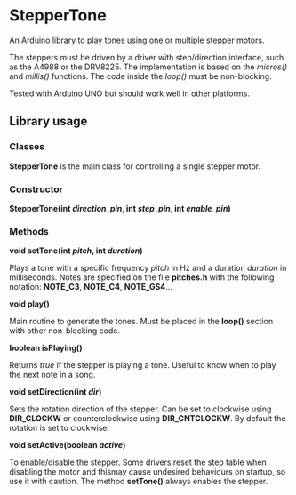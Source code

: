 # StepperTone
An Arduino library to play tones using one or multiple stepper motors.

The steppers must be driven by a driver with step/direction interface, such as the A4988 or the DRV8225.
The implementation is based on the *micros()* and *millis()* functions. The code inside the *loop()* must be non-blocking.

Tested with Arduino UNO but should work well in other platforms.

## Library usage
### Classes

**StepperTone** is the main class for controlling a single stepper motor.

### Constructor

**StepperTone(int *direction_pin*, int *step_pin*, int *enable_pin*)**

### Methods

**void setTone(int *pitch*, int *duration*)**

Plays a tone with a specific frequency _pitch_ in Hz and a duration _duration_ in milliseconds. Notes are specified on the file **pitches.h** with the following notation: **NOTE_C3**, **NOTE_C4**, **NOTE_GS4**...

**void play()**

Main routine to generate the tones. Must be placed in the **loop()** section with other non-blocking code.

**boolean isPlaying()**

Returns *true* if the stepper is playing a tone. Useful to know when to play the next note in a song.

**void setDirection(int *dir*)**

Sets the rotation direction of the stepper. Can be set to clockwise using **DIR_CLOCKW** or counterclockwise using **DIR_CNTCLOCKW**. By default the rotation is set to clockwise.

**void setActive(boolean *active*)**

To enable/disable the stepper. Some drivers reset the step table when disabling the motor and thismay cause undesired behaviours on startup, so use it with caution. The method **setTone()** always enables the stepper.
